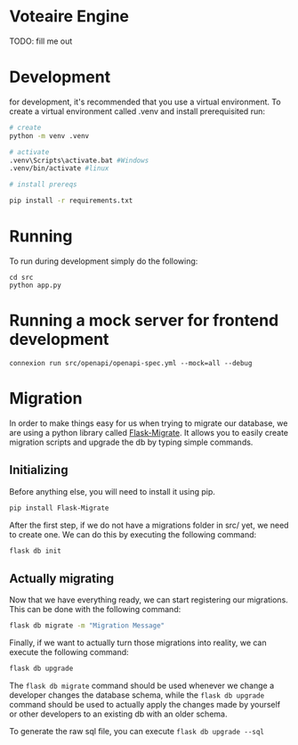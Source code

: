 # Voteaire Engine

TODO: fill me out

# Development

for development, it's recommended that you use a virtual environment. To create a virtual environment called .venv and install prerequisited run:
```BASH
# create
python -m venv .venv

# activate
.venv\Scripts\activate.bat #Windows
.venv/bin/activate #linux

# install prereqs

pip install -r requirements.txt
```

# Running
To run during development simply do the following:

```
cd src
python app.py
```
# Running a mock server for frontend development
```
connexion run src/openapi/openapi-spec.yml --mock=all --debug
```

# Migration
In order to make things easy for us when trying to migrate our database, we are using a python library called [Flask-Migrate](https://flask-migrate.readthedocs.io/en/latest/index.html). It allows you to easily create migration scripts and upgrade the db by typing simple commands.

## Initializing
Before anything else, you will need to install it using pip.

```bash
pip install Flask-Migrate
```

After the first step, if we do not have a migrations folder in src/ yet, we need to create one. We can do this by executing the following command:

```bash
flask db init
```

## Actually migrating
Now that we have everything ready, we can start registering our migrations. This can be done with the following command:

```bash
flask db migrate -m "Migration Message"
```

Finally, if we want to actually turn those migrations into reality, we can execute the following command:

```bash
flask db upgrade
```

The `flask db migrate` command should be used whenever we change a developer changes the database schema, while the `flask db upgrade` command should be used to actually apply the changes made by yourself or other developers to an existing db with an older schema.

To generate the raw sql file, you can execute `flask db upgrade --sql`
